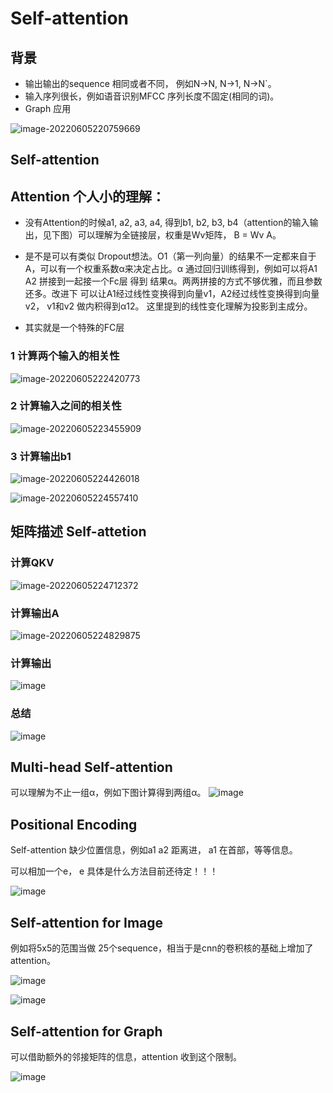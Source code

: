 # Self-attention



## 背景

- 输出输出的sequence 相同或者不同， 例如N->N, N->1, N->N`。
- 输入序列很长，例如语音识别MFCC 序列长度不固定(相同的词)。
- Graph 应用

![image-20220605220759669](https://user-images.githubusercontent.com/9412577/172058123-0a306507-90cb-4275-9cd5-6a6a0bbc0a23.png)



##  Self-attention



## Attention 个人小的理解：

- 没有Attention的时候a1, a2, a3, a4, 得到b1, b2, b3, b4（attention的输入输出，见下图）可以理解为全链接层，权重是Wv矩阵， B = Wv  A。

-  是不是可以有类似 Dropout想法。O1（第一列向量）的结果不一定都来自于A，可以有一个权重系数α来决定占比。α 通过回归训练得到，例如可以将A1 A2 拼接到一起接一个Fc层 得到 结果α。两两拼接的方式不够优雅，而且参数还多。改进下 可以让A1经过线性变换得到向量v1，A2经过线性变换得到向量v2， v1和v2 做内积得到α12。 这里提到的线性变化理解为投影到主成分。
- 其实就是一个特殊的FC层



### **1** 计算两个输入的相关性

![image-20220605222420773](https://user-images.githubusercontent.com/9412577/172058239-a981262a-5d31-49bc-8aab-dc3d952e3bf7.png)



### 2 计算输入之间的相关性

![image-20220605223455909](https://user-images.githubusercontent.com/9412577/172058246-86ad6948-27bc-4393-bbbc-b625ae57d7cb.png)

###  **3** 计算输出b1

![image-20220605224426018](https://user-images.githubusercontent.com/9412577/172058268-43380132-d819-40db-8ce1-6f6d8918e595.png)

![image-20220605224557410](https://user-images.githubusercontent.com/9412577/172058194-7acbcefc-bca0-41ca-ae8a-d4b9402b6c10.png)

## 矩阵描述 Self-attetion

### 计算QKV

![image-20220605224712372](https://user-images.githubusercontent.com/9412577/172058286-5b0e08c5-de03-4692-a44d-96bb7f718a16.png)

### 计算输出A

![image-20220605224829875](https://user-images.githubusercontent.com/9412577/172058296-bc50bf35-6925-456f-ba91-2af69e8ea1c1.png)

### 计算输出

![image](https://user-images.githubusercontent.com/9412577/172058315-be2bf4c7-9a2d-4d26-a3cc-3835319ab45d.png)

### 总结

![image](https://user-images.githubusercontent.com/9412577/172058340-ac220b0d-24a2-47c0-8cba-962e1ae6e1a0.png)



## **Multi-head Self-attention**

可以理解为不止一组α，例如下图计算得到两组α。
![image](https://user-images.githubusercontent.com/9412577/172058350-9a0b12d5-a004-47ae-9b76-12565e37da50.png)

## Positional Encoding 

Self-attention 缺少位置信息，例如a1  a2 距离进， a1 在首部，等等信息。

可以相加一个e， e 具体是什么方法目前还待定！！！

![image](https://user-images.githubusercontent.com/9412577/172058356-5fc283a4-271c-4534-a45a-f425f7492e77.png)



## Self-attention for Image

例如将5x5的范围当做 25个sequence，相当于是cnn的卷积核的基础上增加了attention。

![image](https://user-images.githubusercontent.com/9412577/172058374-3e678ed7-c046-4de3-8afe-2370d40da5b3.png)

![image](https://user-images.githubusercontent.com/9412577/172058393-c2a8e6c5-b1c4-45c0-b26b-ae35775290b3.png)

## Self-attention for Graph

可以借助额外的邻接矩阵的信息，attention 收到这个限制。

![image](https://user-images.githubusercontent.com/9412577/172058417-f420b414-a24e-46e8-8daa-2ef6d3ae5015.png)
